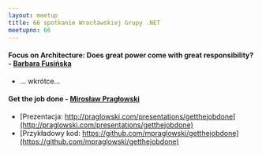 ```yaml
---
layout: meetup
title: 66 spotkanie Wrocławskiej Grupy .NET
meetupno: 66
---
```


#### Focus on Architecture: Does great power come with great responsibility? - [Barbara Fusińska](http://twitter.com/basiafusinska)
* ... wkrótce...


#### Get the job done - [Mirosław Pragłowski](http://twitter.com/mpraglowski)
* [Prezentacja: http://praglowski.com/presentations/getthejobdone](http://praglowski.com/presentations/getthejobdone)
* [Przykładowy kod: https://github.com/mpraglowski/getthejobdone](https://github.com/mpraglowski/getthejobdone)
